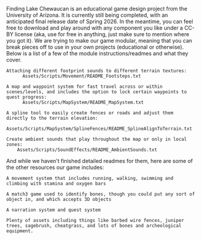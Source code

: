 Finding Lake Chewaucan is an educational game design project from the University of Arizona. It is currently still being completed, with an anticipated final release date of Spring 2026. In the meantime, you can feel free to download and play around with any component you like under a CC-BY license (aka, use for free in anything, just make sure to mention where you got it). We are trying to make our game modular, meaning that you can break pieces off to use in your own projects (educational or otherwise). Below is a list of a few of the module instructions/readmes and what they cover.
    
    Attaching different footprint sounds to different terrain textures: 
          Assets/Scripts/Movement/README_Footsteps.txt
    
    A map and waypoint system for fast travel across or within scenes/levels, and includes the option to lock certain waypoints to quest progress: 
          Assets/Scripts/MapSystem/README_MapSystem.txt
    
    A spline tool to easily create fences or roads and adjust them directly to the terrain elevation: 
          Assets/Scripts/MapSystem/SplineFences/README_SplineAlignToTerrain.txt
    
    Create ambient sounds that play throughout the map or only in local zones: 
        Assets/Scripts/SoundEffects/README_AmbientSounds.txt

And while we haven't finished detailed readmes for them, here are some of the other resources our game includes:

    A movement system that includes running, walking, swimming and climbing with stamina and oxygen bars

    A match3 game used to identify bones, though you could put any sort of object in, and which accepts 3D objects 

    A narration system and quest system

    Plenty of assets including things like barbed wire fences, juniper trees, sagebrush, cheatgrass, and lots of bones and archeological equipment.


